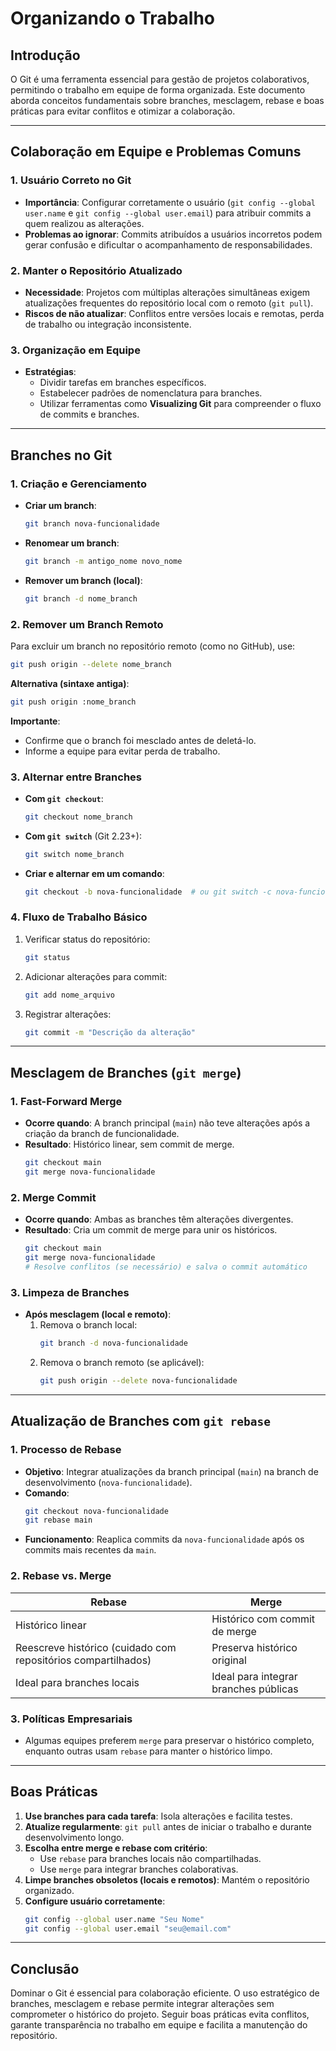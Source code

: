 
# Organizando o Trabalho

## Introdução  
O Git é uma ferramenta essencial para gestão de projetos colaborativos, permitindo o trabalho em equipe de forma organizada. Este documento aborda conceitos fundamentais sobre branches, mesclagem, rebase e boas práticas para evitar conflitos e otimizar a colaboração.

---

## Colaboração em Equipe e Problemas Comuns  

### 1. Usuário Correto no Git  
- **Importância**: Configurar corretamente o usuário (`git config --global user.name` e `git config --global user.email`) para atribuir commits a quem realizou as alterações.  
- **Problemas ao ignorar**: Commits atribuídos a usuários incorretos podem gerar confusão e dificultar o acompanhamento de responsabilidades.  

### 2. Manter o Repositório Atualizado  
- **Necessidade**: Projetos com múltiplas alterações simultâneas exigem atualizações frequentes do repositório local com o remoto (`git pull`).  
- **Riscos de não atualizar**: Conflitos entre versões locais e remotas, perda de trabalho ou integração inconsistente.  

### 3. Organização em Equipe  
- **Estratégias**:  
  - Dividir tarefas em branches específicos.  
  - Estabelecer padrões de nomenclatura para branches.  
  - Utilizar ferramentas como **Visualizing Git** para compreender o fluxo de commits e branches.  

---

## Branches no Git  

### 1. Criação e Gerenciamento  
- **Criar um branch**:  
  ```bash  
  git branch nova-funcionalidade  
  ```  
- **Renomear um branch**:  
  ```bash  
  git branch -m antigo_nome novo_nome  
  ```  
- **Remover um branch (local)**:  
  ```bash  
  git branch -d nome_branch  
  ```  

### 2. Remover um Branch Remoto  
Para excluir um branch no repositório remoto (como no GitHub), use:  
```bash  
git push origin --delete nome_branch  
```  
**Alternativa (sintaxe antiga)**:  
```bash  
git push origin :nome_branch  
```  
**Importante**:  
- Confirme que o branch foi mesclado antes de deletá-lo.  
- Informe a equipe para evitar perda de trabalho.  

### 3. Alternar entre Branches  
- **Com `git checkout`**:  
  ```bash  
  git checkout nome_branch  
  ```  
- **Com `git switch`** (Git 2.23+):  
  ```bash  
  git switch nome_branch  
  ```  
- **Criar e alternar em um comando**:  
  ```bash  
  git checkout -b nova-funcionalidade  # ou git switch -c nova-funcionalidade  
  ```  

### 4. Fluxo de Trabalho Básico  
1. Verificar status do repositório:  
   ```bash  
   git status  
   ```  
2. Adicionar alterações para commit:  
   ```bash  
   git add nome_arquivo  
   ```  
3. Registrar alterações:  
   ```bash  
   git commit -m "Descrição da alteração"  
   ```  

---

## Mesclagem de Branches (`git merge`)  

### 1. Fast-Forward Merge  
- **Ocorre quando**: A branch principal (`main`) não teve alterações após a criação da branch de funcionalidade.  
- **Resultado**: Histórico linear, sem commit de merge.  
  ```bash  
  git checkout main  
  git merge nova-funcionalidade  
  ```  

### 2. Merge Commit  
- **Ocorre quando**: Ambas as branches têm alterações divergentes.  
- **Resultado**: Cria um commit de merge para unir os históricos.  
  ```bash  
  git checkout main  
  git merge nova-funcionalidade  
  # Resolve conflitos (se necessário) e salva o commit automático  
  ```  

### 3. Limpeza de Branches  
- **Após mesclagem (local e remoto)**:  
  1. Remova o branch local:  
     ```bash  
     git branch -d nova-funcionalidade  
     ```  
  2. Remova o branch remoto (se aplicável):  
     ```bash  
     git push origin --delete nova-funcionalidade  
     ```  

---

## Atualização de Branches com `git rebase`  

### 1. Processo de Rebase  
- **Objetivo**: Integrar atualizações da branch principal (`main`) na branch de desenvolvimento (`nova-funcionalidade`).  
- **Comando**:  
  ```bash  
  git checkout nova-funcionalidade  
  git rebase main  
  ```  
- **Funcionamento**: Reaplica commits da `nova-funcionalidade` após os commits mais recentes da `main`.  

### 2. Rebase vs. Merge  
| **Rebase** | **Merge** |  
|------------|-----------|  
| Histórico linear | Histórico com commit de merge |  
| Reescreve histórico (cuidado com repositórios compartilhados) | Preserva histórico original |  
| Ideal para branches locais | Ideal para integrar branches públicas |  

### 3. Políticas Empresariais  
- Algumas equipes preferem `merge` para preservar o histórico completo, enquanto outras usam `rebase` para manter o histórico limpo.  

---

## Boas Práticas  

1. **Use branches para cada tarefa**: Isola alterações e facilita testes.  
2. **Atualize regularmente**: `git pull` antes de iniciar o trabalho e durante desenvolvimento longo.  
3. **Escolha entre merge e rebase com critério**:  
   - Use `rebase` para branches locais não compartilhadas.  
   - Use `merge` para integrar branches colaborativas.  
4. **Limpe branches obsoletos (locais e remotos)**: Mantém o repositório organizado.  
5. **Configure usuário corretamente**:  
   ```bash  
   git config --global user.name "Seu Nome"  
   git config --global user.email "seu@email.com"  
   ```  

---

## Conclusão  
Dominar o Git é essencial para colaboração eficiente. O uso estratégico de branches, mesclagem e rebase permite integrar alterações sem comprometer o histórico do projeto. Seguir boas práticas evita conflitos, garante transparência no trabalho em equipe e facilita a manutenção do repositório.  

